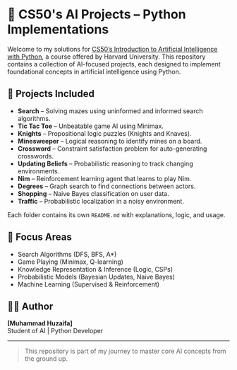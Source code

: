 # 🧠 CS50's AI Projects – Python Implementations

Welcome to my solutions for [CS50’s Introduction to Artificial Intelligence with Python](https://cs50.harvard.edu/ai/), a course offered by Harvard University. This repository contains a collection of AI-focused projects, each designed to implement foundational concepts in artificial intelligence using Python.

## 📁 Projects Included

- **Search** – Solving mazes using uninformed and informed search algorithms.
- **Tic Tac Toe** – Unbeatable game AI using Minimax.
- **Knights** – Propositional logic puzzles (Knights and Knaves).
- **Minesweeper** – Logical reasoning to identify mines on a board.
- **Crossword** – Constraint satisfaction problem for auto-generating crosswords.
- **Updating Beliefs** – Probabilistic reasoning to track changing environments.
- **Nim** – Reinforcement learning agent that learns to play Nim.
- **Degrees** – Graph search to find connections between actors.
- **Shopping** – Naive Bayes classification on user data.
- **Traffic** – Probabilistic localization in a noisy environment.

Each folder contains its own `README.md` with explanations, logic, and usage.

## 🎯 Focus Areas

- Search Algorithms (DFS, BFS, A*)
- Game Playing (Minimax, Q-learning)
- Knowledge Representation & Inference (Logic, CSPs)
- Probabilistic Models (Bayesian Updates, Naive Bayes)
- Machine Learning (Supervised & Reinforcement)

## 👨‍💻 Author

**[Muhammad Huzaifa]**  
Student of AI | Python Developer

---

> This repository is part of my journey to master core AI concepts from the ground up.
